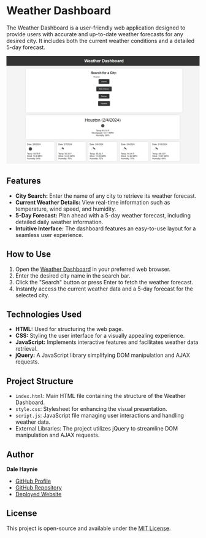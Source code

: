 # Weather Dashboard

The Weather Dashboard is a user-friendly web application designed to provide users with accurate and up-to-date weather forecasts for any desired city. It includes both the current weather conditions and a detailed 5-day forecast.

![alt text](<assets/images/Opera Snapshot_2024-02-04_183640_127.0.0.1.png>)

## Features

- **City Search:** Enter the name of any city to retrieve its weather forecast.
- **Current Weather Details:** View real-time information such as temperature, wind speed, and humidity.
- **5-Day Forecast:** Plan ahead with a 5-day weather forecast, including detailed daily weather information.
- **Intuitive Interface:** The dashboard features an easy-to-use layout for a seamless user experience.

## How to Use

1. Open the [Weather Dashboard](https://daleray1231.github.io/Weather_Dashboard/) in your preferred web browser.
2. Enter the desired city name in the search bar.
3. Click the "Search" button or press Enter to fetch the weather forecast.
4. Instantly access the current weather data and a 5-day forecast for the selected city.

## Technologies Used

- **HTML:** Used for structuring the web page.
- **CSS:** Styling the user interface for a visually appealing experience.
- **JavaScript:** Implements interactive features and facilitates weather data retrieval.
- **jQuery:** A JavaScript library simplifying DOM manipulation and AJAX requests.

## Project Structure

- `index.html`: Main HTML file containing the structure of the Weather Dashboard.
- `style.css`: Stylesheet for enhancing the visual presentation.
- `script.js`: JavaScript file managing user interactions and handling weather data.
- External Libraries: The project utilizes jQuery to streamline DOM manipulation and AJAX requests.

## Author

**Dale Haynie**

- [GitHub Profile](https://github.com/Daleray1231)
- [GitHub Repository](https://github.com/Daleray1231/Weather_Dashboard)
- [Deployed Website](https://daleray1231.github.io/Weather_Dashboard)

## License

This project is open-source and available under the [MIT License](LICENSE).

